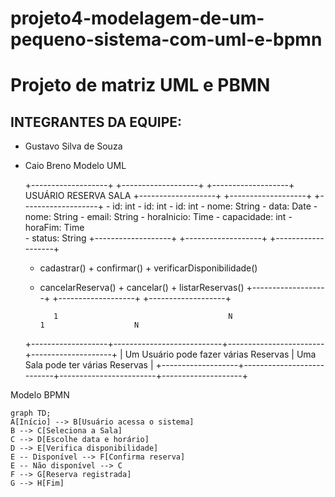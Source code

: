 # projeto4-modelagem-de-um-pequeno-sistema-com-uml-e-bpmn

# Projeto de matriz UML e PBMN

## INTEGRANTES DA EQUIPE:
- Gustavo Silva de Souza
- Caio Breno
Modelo UML

    +-------------------+                           +-------------------+                           +-------------------+
       USUÁRIO                                          RESERVA                                         SALA
    +-------------------+                           +-------------------+                           +-------------------+
       - id: int                                       - id: int                                    - id: int
       - nome: String                                  - data: Date                                - nome: String
       - email: String                                 - horaInicio: Time                          - capacidade: int
                                                      - horaFim: Time                            
                                                      - status: String
    +-------------------+                           +-------------------+                           +-------------------+
     + cadastrar()                                    + confirmar()                                 + verificarDisponibilidade()
     + cancelarReserva()                              + cancelar()                                 + listarReservas()
    +-------------------+                           +-------------------+                           +-------------------+
    
              1                                      N                        1                    N
    +-------------------+---------------------------+------------------------+--------------------+
    | Um Usuário pode fazer várias Reservas         | Uma Sala pode ter várias Reservas         |
    +-------------------+---------------------------+------------------------+--------------------+


Modelo BPMN

    graph TD;
    A[Início] --> B[Usuário acessa o sistema]
    B --> C[Seleciona a Sala]
    C --> D[Escolhe data e horário]
    D --> E[Verifica disponibilidade]
    E -- Disponível --> F[Confirma reserva]
    E -- Não disponível --> C
    F --> G[Reserva registrada]
    G --> H[Fim]

